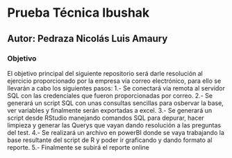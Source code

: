 # Prueba Técnica Ibushak
## Autor: Pedraza Nicolás Luis Amaury

### Objetivo

El objetivo principal del siguiente repositorio será darle resolución al ejercicio proporcionado por la empresa vía correo electrónico, para ello se llevarán a cabo los siguientes pasos:
    1.- Se conectará vía remota al servidor SQL con las credenciales que fueron proporcionadas por correo.
    2.- Se generará un script SQL con unas consultas sencillas para osbervar la base, ver variables y finalmente serán exportadas a excel.
    3.- Se generará un script desde RStudio manejando comandos SQL para depurar, hacer limpieza y generar las Querys que vayan dando resolución a las preguntas del test.
    4.- Se realizará un archivo en powerBI donde se vaya trabajando la base resultante del script de R y poder ir graficando y dando formato al reporte.
    5.- Finalmente se subirá el reporte online 